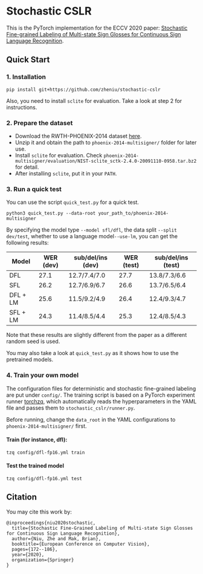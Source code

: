 # Stochastic CSLR

This is the PyTorch implementation for the ECCV 2020 paper: [Stochastic Fine-grained Labeling of Multi-state Sign Glosses for Continuous Sign Language Recognition](http://www.ecva.net/papers/eccv_2020/papers_ECCV/papers/123610171.pdf).

## Quick Start

### 1. Installation

```
pip install git+https://github.com/zheniu/stochastic-cslr
```

Also, you need to install `sclite` for evaluation. Take a look at step 2 for instructions.

### 2. Prepare the dataset

- Download the RWTH-PHOENIX-2014 dataset [here](https://www-i6.informatik.rwth-aachen.de/~koller/RWTH-PHOENIX/).
- Unzip it and obtain the path to `phoenix-2014-multisigner/` folder for later use.
- Install `sclite` for evaluation. Check `phoenix-2014-multisigner/evaluation/NIST-sclite_sctk-2.4.0-20091110-0958.tar.bz2` for detail.
- After installing `sclite`, put it in your `PATH`.

### 3. Run a quick test

You can use the script `quick_test.py` for a quick test.

```
python3 quick_test.py --data-root your_path_to/phoenix-2014-multisigner
```

By specifying the model type `--model sfl/dfl`, the data split `--split dev/test`, whether to use a language model`--use-lm`, you can get the following results:

| Model    | WER (dev) | sub/del/ins (dev) | WER (test) | sub/del/ins (test) |
| -------- | --------- | ----------------- | ---------- | ------------------ |
| DFL      | 27.1      | 12.7/7.4/7.0      | 27.7       | 13.8/7.3/6.6       |
| SFL      | 26.2      | 12.7/6.9/6.7      | 26.6       | 13.7/6.5/6.4       |
| DFL + LM | 25.6      | 11.5/9.2/4.9      | 26.4       | 12.4/9.3/4.7       |
| SFL + LM | 24.3      | 11.4/8.5/4.4      | 25.3       | 12.4/8.5/4.3       |

Note that these results are slightly different from the paper as a different random seed is used.

You may also take a look at `quick_test.py` as it shows how to use the pretrained models.

### 4. Train your own model

The configuration files for deterministic and stochastic fine-grained labeling are put under `config/`. The training script is based on a PyTorch experiment runner [torchzq](https://github.com/enhuiz/torchzq/tree/main/torchzq), which automatically reads the hyperparameters in the YAML file and passes them to `stochastic_cslr/runner.py`.

Before running, change the `data_root` in the YAML configurations to `phoenix-2014-multisigner/` first.

#### Train (for instance, dfl):

```
tzq config/dfl-fp16.yml train
```

#### Test the trained model

```
tzq config/dfl-fp16.yml test
```

## Citation

You may cite this work by:

```
@inproceedings{niu2020stochastic,
  title={Stochastic Fine-Grained Labeling of Multi-state Sign Glosses for Continuous Sign Language Recognition},
  author={Niu, Zhe and Mak, Brian},
  booktitle={European Conference on Computer Vision},
  pages={172--186},
  year={2020},
  organization={Springer}
}
```

